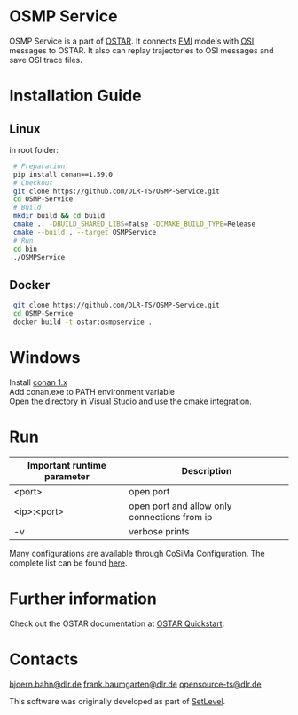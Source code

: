 # OSMP Service

OSMP Service is a part of [OSTAR](https://github.com/DLR-TS/OSTAR-Quickstart).
It connects [FMI](https://fmi-standard.org/) models with [OSI](https://www.asam.net/standards/detail/osi/) messages to OSTAR.
It also can replay trajectories to OSI messages and save OSI trace files.

# Installation Guide

## Linux

in root folder:
```sh
 # Preparation
 pip install conan==1.59.0
 # Checkout
 git clone https://github.com/DLR-TS/OSMP-Service.git
 cd OSMP-Service
 # Build
 mkdir build && cd build
 cmake .. -DBUILD_SHARED_LIBS=false -DCMAKE_BUILD_TYPE=Release
 cmake --build . --target OSMPService
 # Run
 cd bin
 ./OSMPService
```

## Docker

```sh
 git clone https://github.com/DLR-TS/OSMP-Service.git
 cd OSMP-Service
 docker build -t ostar:osmpservice .
```

# Windows

Install [conan 1.x](https://conan.io/) \
Add conan.exe to PATH environment variable \
Open the directory in Visual Studio and use the cmake integration.

# Run

| Important runtime parameter | Description |
| ------ | ------ |
| \<port\> | open port |
| \<ip\>:\<port\> | open port and allow only connections from ip |
| -v | verbose prints |

Many configurations are available through CoSiMa Configuration.
The complete list can be found [here](https://github.com/DLR-TS/Carla-OSI-Service/blob/master/Configuration.md).

# Further information

Check out the OSTAR documentation at [OSTAR Quickstart](https://github.com/DLR-TS/OSTAR-Quickstart/tree/main/docu).


# Contacts

bjoern.bahn@dlr.de frank.baumgarten@dlr.de opensource-ts@dlr.de

This software was originally developed as part of [SetLevel](https://setlevel.de/).
